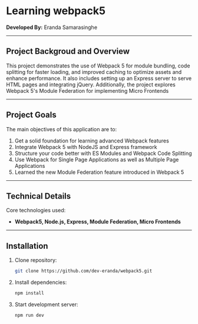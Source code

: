 # Learning webpack5

**Developed By:** Eranda Samarasinghe
<hr />

## Project Backgroud and Overview
This project demonstrates the use of Webpack 5 for module bundling, code splitting for faster loading, and improved caching to optimize assets and enhance performance. It also includes setting up an Express server to serve HTML pages and integrating jQuery. Additionally, the project explores Webpack 5's Module Federation for implementing Micro Frontends
<hr />

## Project Goals
The main objectives of this application are to:

1. Get a solid foundation for learning advanced Webpack features
2. Integrate Webpack 5 with NodeJS and Express framework
3. Structure your code better with ES Modules and Webpack Code Splitting
4. Use Webpack for Single Page Applications as well as Multiple Page Applications
5. Learned the new Module Federation feature introduced in Webpack 5
<hr />

## Technical Details
Core technologies used: 

- **Webpack5, Node.js, Express, Module Federation, Micro Frontends**
<hr />

## Installation
1. Clone repository:
   ```sh
   git clone https://github.com/dev-eranda/webpack5.git
   
2. Install dependencies:
   ```sh
   npm install

3. Start development server:
   ```sh
   npm run dev 
